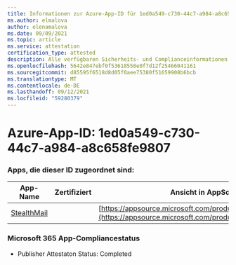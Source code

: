 ```yaml
---
title: Informationen zur Azure-App-ID für 1ed0a549-c730-44c7-a984-a8c658fe9807
ms.author: elmalova
author: elenamalova
ms.date: 09/09/2021
ms.topic: article
ms.service: attestation
certification_type: attested
description: Alle verfügbaren Sicherheits- und Complianceinformationen für 1ed0a549-c730-44c7-a984-a8c658fe9807.
ms.openlocfilehash: 5642e847ebf0f53618558e0f7d12f25466041161
ms.sourcegitcommit: d85595f6518d8d05f0aee75380f51659908b6bcb
ms.translationtype: MT
ms.contentlocale: de-DE
ms.lasthandoff: 09/12/2021
ms.locfileid: "59280379"
---
```

# <a name="azure-app-id-1ed0a549-c730-44c7-a984-a8c658fe9807"></a>Azure-App-ID: 1ed0a549-c730-44c7-a984-a8c658fe9807


### <a name="apps-associated-with-this-id"></a>Apps, die dieser ID zugeordnet sind:
| **App-Name** | **Zertifiziert** | **Ansicht in AppSource** |
|--------------|---------------|-----------------------|
| [StealthMail](https://docs.microsoft.com/microsoft-365-app-certification/forward/WA200001748) |  | [https://appsource.microsoft.com/product/office/WA200001748](https://appsource.microsoft.com/product/office/WA200001748) |

### <a name="microsoft-365-app-compliance-status"></a>Microsoft 365 App-Compliancestatus
- Publisher Attestaton Status: Completed
